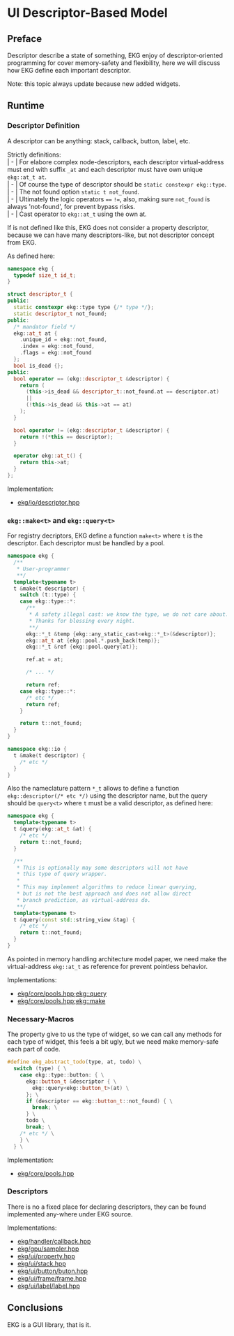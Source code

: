 # UI Descriptor-Based Model

## Preface

Descriptor describe a state of something, EKG enjoy of descriptor-oriented programming for cover memory-safety and flexibility, here we will discuss how EKG define each important descriptor.

Note: this topic always update because new added widgets.

## Runtime

### Descriptor Definition

A descriptor can be anything: stack, callback, button, label, etc.

Strictly definitions:  
| - | For elabore complex node-descriptors, each descriptor virtual-address must end with suffix `_at` and each descriptor must have own unique `ekg::at_t at`.  
| - | Of course the type of descriptor should be `static constexpr ekg::type`.  
| - | The not found option `static t not_found`.  
| - | Ultimately the logic operators `==` `!=`, also, making sure `not_found` is always 'not-found', for prevent bypass risks.  
| - | Cast operator to `ekg::at_t` using the own at.

If is not defined like this, EKG does not consider a property descriptor, because we can have many descriptors-like, but not descriptor concept from EKG.

As defined here:

```cpp
namespace ekg {
  typedef size_t id_t;
}

struct descriptor_t {
public:
  static constexpr ekg::type type {/* type */};
  static descriptor_t not_found;
public:
  /* mandator field */
  ekg::at_t at {
    .unique_id = ekg::not_found,
    .index = ekg::not_found,
    .flags = ekg::not_found
  };
  bool is_dead {};
public:
  bool operator == (ekg::descriptor_t &descriptor) {
    return (
      (this->is_dead && descriptor_t::not_found.at == descriptor.at)
      ||
      (!this->is_dead && this->at == at)
    );
  }

  bool operator != (ekg::descriptor_t &descriptor) {
    return !(*this == descriptor);
  }

  operator ekg::at_t() {
    return this->at;
  }
};
```

Implementation:
- [ekg/io/descriptor.hpp](https://github.com/vokegpu/ekg-ui-library/blob/version-core/include/ekg/io/descriptor.hpp)

### `ekg::make<t>` and `ekg::query<t>`

For registry decriptors, EKG define a function `make<t>` where `t` is the descriptor. Each descriptor must be handled by a pool.

```cpp
namespace ekg {
  /**
   * User-programmer
   **/
  template<typename t>
  t &make(t descriptor) {
    switch (t::type) {
    case ekg::type::*:
      /**
       * A safety illegal cast: we know the type, we do not care about.
       * Thanks for blessing every night.
       **/
      ekg::*_t &temp {ekg::any_static_cast<ekg::*_t>(&descriptor)};
      ekg::at_t at {ekg::pool.*.push_back(temp)};
      ekg::*_t &ref {ekg::pool.query(at)};

      ref.at = at;

      /* ... */

      return ref;
    case ekg::type::*:
      /* etc */
      return ref;
    }

    return t::not_found;
  }
}

namespace ekg::io {
  t &make(t descriptor) {
    /* etc */
  }
}
```

Also the nameclature pattern `*_t` allows to define a function `ekg::descriptor(/* etc */)` using the descriptor name, but the query should be `query<t>` where `t` must be a valid descriptor, as defined here:
```cpp
namespace ekg {
  template<typename t>
  t &query(ekg::at_t &at) {
    /* etc */
    return t::not_found;
  }

  /**
   * This is optionally may some descriptors will not have
   * this type of query wrapper.
   * 
   * This may implement algorithms to reduce linear querying,
   * but is not the best approach and does not allow direct
   * branch prediction, as virtual-address do.
   **/
  template<typename t>
  t &query(const std::string_view &tag) {
    /* etc */
    return t::not_found;
  }
}
```

As pointed in memory handling architecture model paper, we need make the virtual-address `ekg::at_t` as reference for prevent pointless behavior.

Implementations:
- [ekg/core/pools.hpp;ekg::query<t>](https://github.com/vokegpu/ekg-ui-library/blob/version-core/include/ekg/core/pools.hpp)
- [ekg/core/pools.hpp;ekg::make<t>](https://github.com/vokegpu/ekg-ui-library/blob/version-core/include/ekg/core/pools.hpp)

### Necessary-Macros

The property give to us the type of widget, so we can call any methods for each type of widget, this feels a bit ugly, but we need make memory-safe each part of code.

```cpp
#define ekg_abstract_todo(type, at, todo) \
  switch (type) { \
    case ekg::type::button: { \
      ekg::button_t &descriptor { \
        ekg::query<ekg::button_t>(at) \
      }; \
      if (descriptor == ekg::button_t::not_found) { \
        break; \
      } \
      todo \
      break; \
    /* etc */ \
    } \
  } \
```

Implementation:
- [ekg/core/pools.hpp](https://github.com/vokegpu/ekg-ui-library/blob/version-core/include/ekg/core/pools.hpp)

### Descriptors

There is no a fixed place for declaring descriptors, they can be found implemented any-where under EKG source. 

Implementations:
- [ekg/handler/callback.hpp](https://github.com/vokegpu/ekg-ui-library/blob/version-core/include/ekg/handler/callback.hpp)
- [ekg/gpu/sampler.hpp](https://github.com/vokegpu/ekg-ui-library/blob/version-core/include/ekg/gpu/sampler.hpp)
- [ekg/ui/property.hpp](https://github.com/vokegpu/ekg-ui-library/blob/version-core/include/ekg/ui/property.hpp)
- [ekg/ui/stack.hpp](https://github.com/vokegpu/ekg-ui-library/blob/version-core/include/ekg/ui/stack.hpp)
- [ekg/ui/button/buton.hpp](https://github.com/vokegpu/ekg-ui-library/blob/version-core/include/ekg/ui/button/button.hpp)
- [ekg/ui/frame/frame.hpp](https://github.com/vokegpu/ekg-ui-library/blob/version-core/include/ekg/ui/frame/frame.hpp)
- [ekg/ui/label/label.hpp](https://github.com/vokegpu/ekg-ui-library/blob/version-core/include/ekg/ui/label/label.hpp)

## Conclusions

EKG is a GUI library, that is it.
